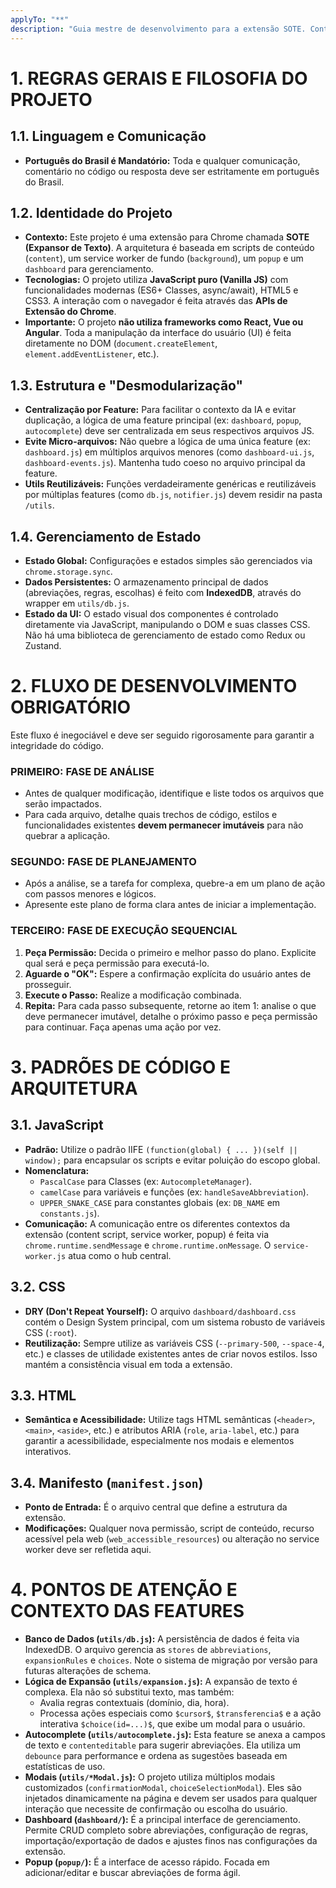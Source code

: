 ```yaml
---
applyTo: "**"
description: "Guia mestre de desenvolvimento para a extensão SOTE. Contém a filosofia, arquitetura, padrões de código e fluxo de trabalho obrigatório para o projeto."
---
```


# 1. REGRAS GERAIS E FILOSOFIA DO PROJETO

## 1.1. Linguagem e Comunicação

- **Português do Brasil é Mandatório:** Toda e qualquer comunicação, comentário no código ou resposta deve ser estritamente em português do Brasil.

## 1.2. Identidade do Projeto

- **Contexto:** Este projeto é uma extensão para Chrome chamada **SOTE (Expansor de Texto)**. A arquitetura é baseada em scripts de conteúdo (`content`), um service worker de fundo (`background`), um `popup` e um `dashboard` para gerenciamento.
- **Tecnologias:** O projeto utiliza **JavaScript puro (Vanilla JS)** com funcionalidades modernas (ES6+ Classes, async/await), HTML5 e CSS3. A interação com o navegador é feita através das **APIs de Extensão do Chrome**.
- **Importante:** O projeto **não utiliza frameworks como React, Vue ou Angular**. Toda a manipulação da interface do usuário (UI) é feita diretamente no DOM (`document.createElement`, `element.addEventListener`, etc.).

## 1.3. Estrutura e "Desmodularização"

- **Centralização por Feature:** Para facilitar o contexto da IA e evitar duplicação, a lógica de uma feature principal (ex: `dashboard`, `popup`, `autocomplete`) deve ser centralizada em seus respectivos arquivos JS.
- **Evite Micro-arquivos:** Não quebre a lógica de uma única feature (ex: `dashboard.js`) em múltiplos arquivos menores (como `dashboard-ui.js`, `dashboard-events.js`). Mantenha tudo coeso no arquivo principal da feature.
- **Utils Reutilizáveis:** Funções verdadeiramente genéricas e reutilizáveis por múltiplas features (como `db.js`, `notifier.js`) devem residir na pasta `/utils`.

## 1.4. Gerenciamento de Estado

- **Estado Global:** Configurações e estados simples são gerenciados via `chrome.storage.sync`.
- **Dados Persistentes:** O armazenamento principal de dados (abreviações, regras, escolhas) é feito com **IndexedDB**, através do wrapper em `utils/db.js`.
- **Estado da UI:** O estado visual dos componentes é controlado diretamente via JavaScript, manipulando o DOM e suas classes CSS. Não há uma biblioteca de gerenciamento de estado como Redux ou Zustand.

# 2. FLUXO DE DESENVOLVIMENTO OBRIGATÓRIO

Este fluxo é inegociável e deve ser seguido rigorosamente para garantir a integridade do código.

### **PRIMEIRO: FASE DE ANÁLISE**

- Antes de qualquer modificação, identifique e liste todos os arquivos que serão impactados.
- Para cada arquivo, detalhe quais trechos de código, estilos e funcionalidades existentes **devem permanecer imutáveis** para não quebrar a aplicação.

### **SEGUNDO: FASE DE PLANEJAMENTO**

- Após a análise, se a tarefa for complexa, quebre-a em um plano de ação com passos menores e lógicos.
- Apresente este plano de forma clara antes de iniciar a implementação.

### **TERCEIRO: FASE DE EXECUÇÃO SEQUENCIAL**

1.  **Peça Permissão:** Decida o primeiro e melhor passo do plano. Explicite qual será e peça permissão para executá-lo.
2.  **Aguarde o "OK":** Espere a confirmação explícita do usuário antes de prosseguir.
3.  **Execute o Passo:** Realize a modificação combinada.
4.  **Repita:** Para cada passo subsequente, retorne ao item 1: analise o que deve permanecer imutável, detalhe o próximo passo e peça permissão para continuar. Faça apenas uma ação por vez.

# 3. PADRÕES DE CÓDIGO E ARQUITETURA

## 3.1. JavaScript

- **Padrão:** Utilize o padrão IIFE `(function(global) { ... })(self || window);` para encapsular os scripts e evitar poluição do escopo global.
- **Nomenclatura:**
  - `PascalCase` para Classes (ex: `AutocompleteManager`).
  - `camelCase` para variáveis e funções (ex: `handleSaveAbbreviation`).
  - `UPPER_SNAKE_CASE` para constantes globais (ex: `DB_NAME` em `constants.js`).
- **Comunicação:** A comunicação entre os diferentes contextos da extensão (content script, service worker, popup) é feita via `chrome.runtime.sendMessage` e `chrome.runtime.onMessage`. O `service-worker.js` atua como o hub central.

## 3.2. CSS

- **DRY (Don't Repeat Yourself):** O arquivo `dashboard/dashboard.css` contém o Design System principal, com um sistema robusto de variáveis CSS (`:root`).
- **Reutilização:** Sempre utilize as variáveis CSS (`--primary-500`, `--space-4`, etc.) e classes de utilidade existentes antes de criar novos estilos. Isso mantém a consistência visual em toda a extensão.

## 3.3. HTML

- **Semântica e Acessibilidade:** Utilize tags HTML semânticas (`<header>`, `<main>`, `<aside>`, etc.) e atributos ARIA (`role`, `aria-label`, etc.) para garantir a acessibilidade, especialmente nos modais e elementos interativos.

## 3.4. Manifesto (`manifest.json`)

- **Ponto de Entrada:** É o arquivo central que define a estrutura da extensão.
- **Modificações:** Qualquer nova permissão, script de conteúdo, recurso acessível pela web (`web_accessible_resources`) ou alteração no service worker deve ser refletida aqui.

# 4. PONTOS DE ATENÇÃO E CONTEXTO DAS FEATURES

- **Banco de Dados (`utils/db.js`):** A persistência de dados é feita via IndexedDB. O arquivo gerencia as `stores` de `abbreviations`, `expansionRules` e `choices`. Note o sistema de migração por versão para futuras alterações de schema.
- **Lógica de Expansão (`utils/expansion.js`):** A expansão de texto é complexa. Ela não só substitui texto, mas também:
  - Avalia regras contextuais (domínio, dia, hora).
  - Processa ações especiais como `$cursor$`, `$transferencia$` e a ação interativa `$choice(id=...)$`, que exibe um modal para o usuário.
- **Autocomplete (`utils/autocomplete.js`):** Esta feature se anexa a campos de texto e `contenteditable` para sugerir abreviações. Ela utiliza um `debounce` para performance e ordena as sugestões baseada em estatísticas de uso.
- **Modais (`utils/*Modal.js`):** O projeto utiliza múltiplos modais customizados (`confirmationModal`, `choiceSelectionModal`). Eles são injetados dinamicamente na página e devem ser usados para qualquer interação que necessite de confirmação ou escolha do usuário.
- **Dashboard (`dashboard/`):** É a principal interface de gerenciamento. Permite CRUD completo sobre abreviações, configuração de regras, importação/exportação de dados e ajustes finos nas configurações da extensão.
- **Popup (`popup/`):** É a interface de acesso rápido. Focada em adicionar/editar e buscar abreviações de forma ágil.
